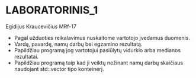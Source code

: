 # LABORATORINIS_1
Egidijus Kraucevičius MRf-17
* Pagal užduoties reikalavimus nuskaitome vartotojo įvedamus duomenis.
* Vardą, pavardę, namų darbų bei egzamino rezultatą.
* Papildžiau programą jog vartotojui pasiūlytų vidurkio arba medianos rezultatai.
* Papildžiau programą taip kad ji veiktų nežinant namų darbų skaičiaus naudojant std::vector tipo konteinerį.

